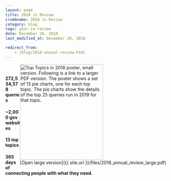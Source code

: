 ```yaml
---
layout: page
title: 2018 in Review
crumbname: 2018 in Review
category: blog
tags: year-in-review
date: December 20, 2018
last_modified_at: December 20, 2018

redirect_from:
    - /blog/2018-annual-review.html
---
```

<span style="float:right;"><img 
  src="{{ site.url }}/files/2018_annual_review_small.png" 
  alt="Top Topics in 2018 poster, small version. Following is a link to a larger PDF version. The poster shows a set of 13 pie charts, one for each top topic. The pie charts show the details of the top 25 queries run in 2019 for that topic." style="width:260px;height:300px;"><br />
[Open large version]({{ site.url }}/files/2018_annual_review_large.pdf)
</span>
<br />

#### **272,534,578** queries
#### **~2,000 gov** websites
#### **13** top topics
#### **365** days of connecting people with what they need.

<br />
<br />
<br />
<br />
<br />
<br />
<br />
<br />
